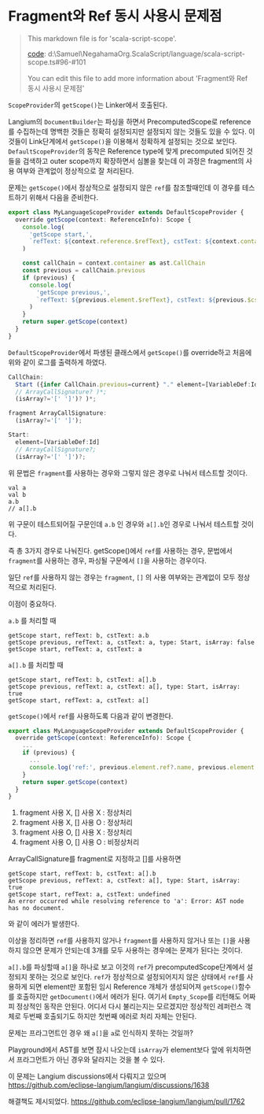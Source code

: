 # Fragment와 Ref 동시 사용시 문제점

> This markdown file is for 'scala-script-scope'.
>
> [code](/language/scala-script-scope.ts#96-#101): d:\Samuel\NegahamaOrg.ScalaScript/language/scala-script-scope.ts#96-#101
>
> You can edit this file to add more information about 'Fragment와 Ref 동시 사용시 문제점'

`ScopeProvider`의 `getScope()`는 Linker에서 호출된다.

Langium의 `DocumentBuilder`는 파싱을 하면서 PrecomputedScope로 reference를 수집하는데 명백한 것들은 정확히 설정되지만 설정되지 않는 것들도 있을 수 있다.
이것들이 Link단계에서 `getScope()`을 이용해서 정확하게 설정되는 것으로 보인다. `DefaultScopeProvider`의 동작은 Reference type에 맞게 precomputed 되어진 것들을 검색하고 outer scope까지 확장하면서 심볼을 찾는데 이 과정은 fragment의 사용 여부와 관계없이 정상적으로 잘 처리된다.

문제는 `getScope()`에서 정상적으로 설정되지 않은 `ref`를 참조할때인데 이 경우를 테스트하기 위해서 다음을 준비한다.

```ts
export class MyLanguageScopeProvider extends DefaultScopeProvider {
  override getScope(context: ReferenceInfo): Scope {
    console.log(
      'getScope start,',
      `refText: ${context.reference.$refText}, cstText: ${context.container.$cstNode?.text}`
    )

    const callChain = context.container as ast.CallChain
    const previous = callChain.previous
    if (previous) {
      console.log(
        'getScope previous,',
        `refText: ${previous.element.$refText}, cstText: ${previous.$cstNode?.text}, type: ${previous.$type}, isArray: ${previous.isArray}`
      )
    }
    return super.getScope(context)
  }
}
```

`DefaultScopeProvider`에서 파생된 클래스에서 `getScope()`를 override하고 처음에 위와 같이 로그를 출력하게 하였다.

```ts
CallChain:
  Start ({infer CallChain.previous=current} "." element=[VariableDef:Id]
  // ArrayCallSignature? )*;
  (isArray?='[' ']')? )*;

fragment ArrayCallSignature:
  (isArray?='[' ']');

Start:
  element=[VariableDef:Id]
  // ArrayCallSignature?;
  (isArray?='[' ']')?;
```

위 문법은 `fragment`를 사용하는 경우와 그렇지 않은 경우로 나눠서 테스트할 것이다.

```
val a
val b
a.b
// a[].b
```

위 구문이 테스트되어질 구문인데 `a.b` 인 경우와 `a[].b`인 경우로 나눠서 테스트할 것이다.

즉 총 3가지 경우로 나눠진다. getScope()에서 `ref`를 사용하는 경우, 문법에서 `fragment`를 사용하는 경우, 파싱될 구문에서 `[]`을 사용하는 경우이다.

일단 `ref`를 사용하지 않는 경우는 `fragment`, `[]` 의 사용 여부와는 관계없이 모두 정상적으로 처리된다.

이점이 중요하다.

`a.b` 를 처리할 때

```
getScope start, refText: b, cstText: a.b
getScope previous, refText: a, cstText: a, type: Start, isArray: false
getScope start, refText: a, cstText: a
```

`a[].b` 를 처리할 때

```
getScope start, refText: b, cstText: a[].b
getScope previous, refText: a, cstText: a[], type: Start, isArray: true
getScope start, refText: a, cstText: a[]
```

`getScope()`에서 `ref`를 사용하도록 다음과 같이 변경한다.

```ts
export class MyLanguageScopeProvider extends DefaultScopeProvider {
  override getScope(context: ReferenceInfo): Scope {
    ...
    if (previous) {
      ...
      console.log('ref:', previous.element.ref?.name, previous.element.ref?.$type)
    }
    return super.getScope(context)
  }
}
```

1. fragment 사용 X, [] 사용 X : 정상처리
2. fragment 사용 X, [] 사용 O : 정상처리
3. fragment 사용 O, [] 사용 X : 정상처리
4. fragment 사용 O, [] 사용 O : 비정상처리

ArrayCallSignature를 fragment로 지정하고 []를 사용하면

```
getScope start, refText: b, cstText: a[].b
getScope previous, refText: a, cstText: a[], type: Start, isArray: true
getScope start, refText: a, cstText: undefined
An error occurred while resolving reference to 'a': Error: AST node has no document.
```

와 같이 에러가 발생한다.

이상을 정리하면 `ref`를 사용하지 않거나 `fragment`를 사용하지 않거나 또는 `[]`을 사용하지 않으면 문제가 안되는데 3개를 모두 사용하는 경우에는 문제가 된다는 것이다.

`a[].b`를 파싱할때 `a[]`을 하나로 보고 이것의 `ref`가 precomputedScope단계에서 설정되지 못하는 것으로 보인다.
`ref`가 정상적으로 설정되어지지 않은 상태에서 `ref`를 사용하게 되면 element만 포함된 임시 Reference 개체가 생성되어져 `getScope()`함수를 호출하지만 `getDocument()`에서 에러가 된다. 여기서 `Empty_Scope`를 리턴해도 어짜피 정상적인 동작은 안된다. 어디서 다시 불리는지는 모르겠지만 정상적인 레퍼런스 객체로
두번째 호출되기도 하지만 첫번째 에러로 처리 자체는 안된다.

문제는 프라그먼트인 경우 왜 `a[]`을 `a`로 인식하지 못하는 것일까?

Playground에서 AST를 보면 잠시 나오는데 `isArray`가 element보다 앞에 위치하면서 프라그먼트가 아닌 경우와 달라지는 것을 볼 수 있다.

이 문제는 Langium discussions에서 다뤄지고 있으며
https://github.com/eclipse-langium/langium/discussions/1638

해결책도 제시되었다.
https://github.com/eclipse-langium/langium/pull/1762
